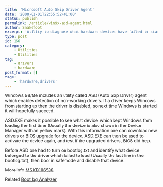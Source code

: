 ```yaml
---
title: 'Microsoft Auto Skip Driver Agent'
date: '2000-01-01T22:55:52+01:00'
status: publish
permalink: /article/win9x-asd-agent.html
author: Snakefoot
excerpt: 'Utility to diagnose what hardware devices have failed to start and have been disabled.'
type: post
id: 166
category:
    - Utilities
    - Utilities
tag:
    - drivers
    - hardware
post_format: []
tags:
    - 'hardware,drivers'
---
```

Windows 98/Me includes an utility called ASD (Auto Skip Driver) agent, which enables detection of non-working drivers. If a driver keeps Windows from starting up then the driver is disabled, so next time Windows is started it will hopefully succeed.  
  
 ASD.EXE makes it possible to see what device, which kept Windows from loading the first time (Usually the device is also shown in the Device Manager with an yellow mark). With this information one can download new drivers or BIOS upgrade for the device. ASD.EXE can then be used to activate the device again, and test if the upgraded drivers, BIOS did help.  
  
 Before ASD one had to turn on bootlog.txt and identify what device belonged to the driver which failed to load (Usually the last line in the bootlog.txt), then boot in safemode and disable that device.  
  
 More Info [MS KB186588](http://support.microsoft.com/kb/186588 "Description of the Automatic Skip Driver Agent (Asd.exe) Tool [Q186588]")  
  
 Related [Boot log Analyzer](/article/win9x-boot-log-analyzer.html)